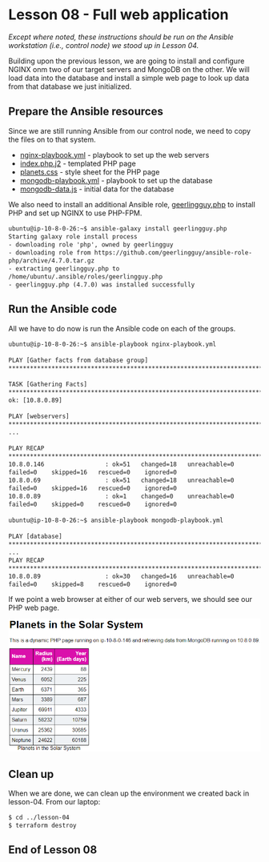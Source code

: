 # Lesson 08 - Full web application

*Except where noted, these instructions should be run on the Ansible workstation
(i.e., control node) we stood up in Lesson 04.*

Building upon the previous lesson, we are going to install and configure NGINX
onm two of our target servers and MongoDB on the other. We will load data into
the database and install a simple web page to look up data from that database we
just initialized.

## Prepare the Ansible resources

Since we are still running Ansible from our control node, we need to copy the
files on to that system.

* [nginx-playbook.yml](./nginx-playbook.yml) - playbook to set up the web servers
* [index.php.j2](./index.php.j2) - templated PHP page
* [planets.css](./planets.css) - style sheet for the PHP page
* [mongodb-playbook.yml](./mongodb-playbook.yml) - playbook to set up the database
* [mongodb-data.js](./mongodb-data.js) - initial data for the database

We also need to install an additional Ansible role,
[geerlingguy.php](https://galaxy.ansible.com/geerlingguy/php) to install PHP and
set up NGINX to use PHP-FPM.

```console
ubuntu@ip-10-8-0-26:~$ ansible-galaxy install geerlingguy.php
Starting galaxy role install process
- downloading role 'php', owned by geerlingguy
- downloading role from https://github.com/geerlingguy/ansible-role-php/archive/4.7.0.tar.gz
- extracting geerlingguy.php to /home/ubuntu/.ansible/roles/geerlingguy.php
- geerlingguy.php (4.7.0) was installed successfully
```

## Run the Ansible code

All we have to do now is run the Ansible code on each of the groups.

```console
ubuntu@ip-10-8-0-26:~$ ansible-playbook nginx-playbook.yml

PLAY [Gather facts from database group] ********************************************************************************************

TASK [Gathering Facts] *************************************************************************************************************
ok: [10.8.0.89]

PLAY [webservers] ******************************************************************************************************************
...

PLAY RECAP *************************************************************************************************************************
10.8.0.146                 : ok=51   changed=18   unreachable=0    failed=0    skipped=16   rescued=0    ignored=0
10.8.0.69                  : ok=51   changed=18   unreachable=0    failed=0    skipped=16   rescued=0    ignored=0
10.8.0.89                  : ok=1    changed=0    unreachable=0    failed=0    skipped=0    rescued=0    ignored=0

ubuntu@ip-10-8-0-26:~$ ansible-playbook mongodb-playbook.yml 

PLAY [database] ********************************************************************************************************************
...
PLAY RECAP *************************************************************************************************************************
10.8.0.89                  : ok=30   changed=16   unreachable=0    failed=0    skipped=8    rescued=0    ignored=0
```

If we point a web browser at either of our web servers, we should see our
PHP web page.

<kbd>
  <img alt="Planets in the Solar System" src="../screenshots/planets.png"/>
</kbd>

## Clean up

When we are done, we can clean up the environment we created back in lesson-04.
From our laptop:

```console
$ cd ../lesson-04
$ terraform destroy
```

## End of Lesson 08
